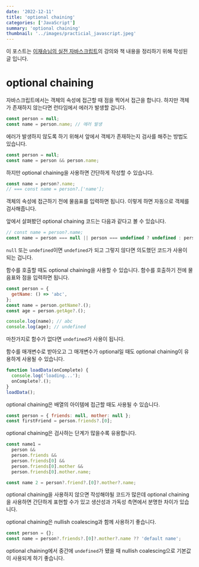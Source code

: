```yaml
---
date: '2022-12-11'
title: 'optional chaining'
categories: ['JavaScript']
summary: 'optional chaining'
thumbnail: '../images/practicial_javascript.jpeg'
---
```


이 포스트는 [이재승님의 실전 자바스크립트](https://www.inflearn.com/course/%EC%8B%A4%EC%A0%84-%EC%9E%90%EB%B0%94%EC%8A%A4%ED%81%AC%EB%A6%BD%ED%8A%B8/dashboard)의 강의와 책 내용을 정리하기 위해 작성된 글 입니다.

# optional chaining

자바스크립트에서는 객체의 속성에 접근할 때 점을 찍어서 접근을 합니다. 하지만 객체가 존재하지 않는다면 런타임에서 에러가 발생할 겁니다.

```jsx
const person = null;
const name = person.name; // 에러 발생
```

에러가 발생하지 않도록 하기 위해서 앞에서 객체가 존재하는지 검사를 해주는 방법도 있습니다.

```jsx
const person = null;
const name = person && person.name;
```

하지만 optional chaining을 사용하면 간단하게 작성할 수 있습니다.

```jsx
const name = person?.name;
// === const name = person?.['name'];
```

객체의 속성에 접근하기 전에 물음표를 입력하면 됩니다. 이렇게 하면 자동으로 객체를 검사해줍니다.

앞에서 살펴봤던 optional chaining 코드는 다음과 같다고 볼 수 있습니다.

```jsx
// const name = person?.name;
const name = person === null || person === undefined ? undefined : person.name;
```

`null` 또는 `undefined`이면 `undefined`가 되고 그렇지 않다면 의도했던 코드가 사용이 되는 겁니다.

함수를 호출할 때도 optional chaining을 사용할 수 있습니다. 함수를 호출하기 전에 물음표와 점을 입력하면 됩니다.

```jsx
const person = {
  getName: () => 'abc',
};
const name = person.getName?.();
const age = person.getAge?.();

console.log(name); // abc
console.log(age); // undefined
```

마찬가지로 함수가 없다면 `undefined`가 사용이 됩니다.

함수를 매개변수로 받아오고 그 매개변수가 optional일 때도 optional chaining이 유용하게 사용될 수 있습니다.

```jsx
function loadData(onComplete) {
  console.log('loading...');
  onComplete?.();
}
loadData();
```

optional chaining은 배열의 아이템에 접근할 때도 사용될 수 있습니다.

```jsx
const person = { friends: null, mother: null };
const firstFriend = person.friends?.[0];
```

optional chaining은 검사하는 단계가 많을수록 유용합니다.

```jsx
const name1 =
  person &&
  person.friends &&
  person.friends[0] &&
  person.friends[0].mother &&
  person.friends[0].mother.name;

const name 2 = person?.friend?.[0]?.mother?.name;
```

optional chaining을 사용하지 않으면 작성해야될 코드가 많은데 optional chaining을 사용하면 간단하게 표현할 수가 있고 생산성과 가독성 측면에서 분명한 차이가 있습니다.

optional chaining은 nullish coalescing과 함께 사용하기 좋습니다.

```jsx
const person = {};
const name = person?.friends?.[0]?.mother?.name ?? 'default name';
```

optional chaining에서 중간에 `undefined`가 됐을 때 nullish coalescing으로 기본값이 사용되게 하기 좋습니다.
